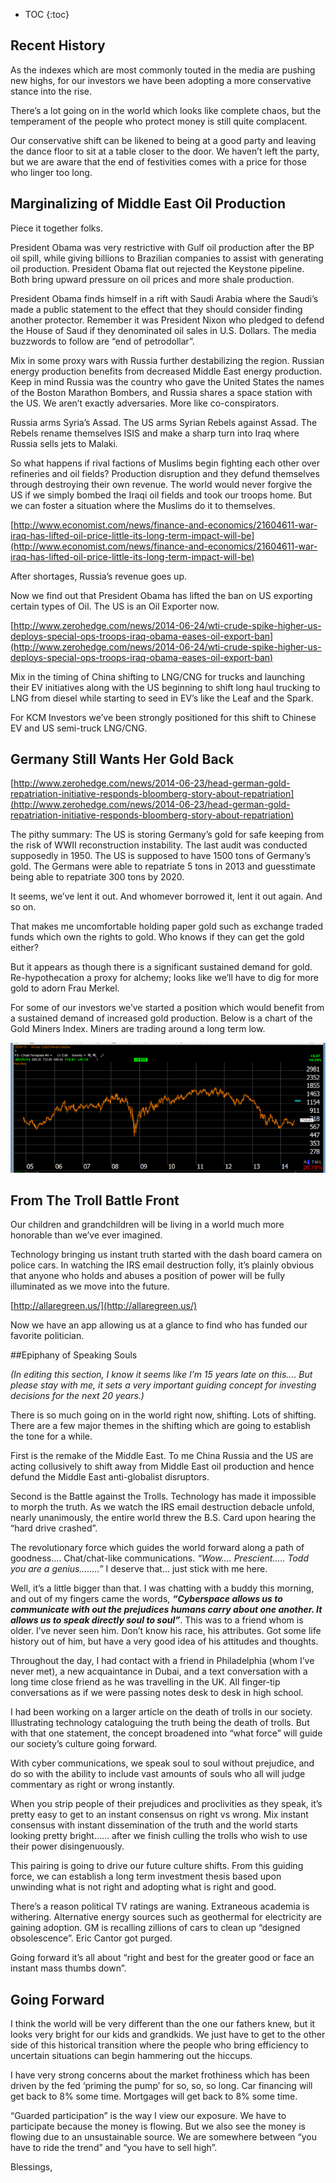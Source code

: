 
* TOC
{:toc}

 
## Recent History
 
As the indexes which are most commonly touted in the media are pushing new highs, for our investors we have been adopting a more conservative stance into the rise.

There’s a lot going on in the world which looks like complete chaos, but the temperament of the people who protect money is still quite complacent.  

Our conservative shift can be likened to being at a good party and leaving the dance floor to sit at a table closer to the door.  We haven’t left the party, but we are aware that the end of festivities comes with a price for those who linger too long.
 
## Marginalizing of Middle East Oil Production
 
Piece it together folks. 

President Obama was very restrictive with Gulf oil production after the BP oil spill, while giving billions to Brazilian companies to assist with generating oil production.  President Obama flat out rejected the Keystone pipeline.  Both bring upward pressure on oil prices and more shale production.

President Obama finds himself in a rift with Saudi Arabia where the Saudi’s made a public statement to the effect that they should consider finding another protector.   Remember it was President Nixon who pledged to defend the House of Saud if they denominated oil sales in U.S. Dollars.  The media buzzwords to follow are “end of petrodollar”.

Mix in some proxy wars with Russia further destabilizing the region.  Russian energy production benefits from decreased Middle East energy production. Keep in mind Russia was the country who gave the United States the names of the Boston Marathon Bombers, and Russia shares a space station with the US.  We aren’t exactly adversaries.  More like co-conspirators.
 
Russia arms Syria’s Assad.  The US arms Syrian Rebels against Assad.  The Rebels rename themselves ISIS and make a sharp turn into Iraq where Russia sells jets to Malaki.  

So what happens if rival factions of Muslims begin fighting each other over refineries and oil fields?  Production disruption and they defund themselves through destroying their own revenue. The world would never forgive the US if we simply bombed the Iraqi oil fields and took our troops home.  But we can foster a situation where the Muslims do it to themselves.
 
[http://www.economist.com/news/finance-and-economics/21604611-war-iraq-has-lifted-oil-price-little-its-long-term-impact-will-be](http://www.economist.com/news/finance-and-economics/21604611-war-iraq-has-lifted-oil-price-little-its-long-term-impact-will-be)
 
After shortages, Russia’s revenue goes up.
 
Now we find out that President Obama has lifted the ban on US exporting certain types of Oil.  The US is an Oil Exporter now.
 
[http://www.zerohedge.com/news/2014-06-24/wti-crude-spike-higher-us-deploys-special-ops-troops-iraq-obama-eases-oil-export-ban](http://www.zerohedge.com/news/2014-06-24/wti-crude-spike-higher-us-deploys-special-ops-troops-iraq-obama-eases-oil-export-ban)
 
Mix in the timing of China shifting to LNG/CNG for trucks and launching their EV initiatives along with the US beginning to shift long haul trucking to LNG from diesel while starting to seed in EV’s like the Leaf and the Spark.
 
For KCM Investors we’ve been strongly positioned for this shift to Chinese EV and US semi-truck LNG/CNG.


## Germany Still Wants Her Gold Back
 
[http://www.zerohedge.com/news/2014-06-23/head-german-gold-repatriation-initiative-responds-bloomberg-story-about-repatriation](http://www.zerohedge.com/news/2014-06-23/head-german-gold-repatriation-initiative-responds-bloomberg-story-about-repatriation)
 
The pithy summary:  The US is storing Germany’s gold for safe keeping from the risk of WWII reconstruction instability.  The last audit was conducted supposedly in 1950.  The US is supposed to have 1500 tons of Germany’s gold. The Germans were able to repatriate 5 tons in 2013 and guesstimate being able to repatriate 300 tons by 2020.
 
It seems, we’ve lent it out. And whomever borrowed it, lent it out again. And so on.
 
That makes me uncomfortable holding paper gold such as exchange traded funds which own the rights to gold.  Who knows if they can get the gold either?
 
But it appears as though there is a significant sustained demand for gold. Re-hypothecation a proxy for alchemy; looks like we’ll have to dig for more gold to adorn Frau Merkel.

For some of our investors we’ve started a position which would benefit from a sustained demand of increased gold production.  Below is a chart of the Gold Miners Index.  Miners are trading around a long term low.
 
![Gold Miners Index Chart](/images/2014-07-01-july-2014-investor-letter/gold-miners-index-chart.png)

 
## From The Troll Battle Front
 
Our children and grandchildren will be living in a world much more honorable than we’ve ever imagined.
 
Technology bringing us instant truth started with the dash board camera on police cars.  In watching the IRS email destruction folly, it’s plainly obvious that anyone who holds and abuses a position of power will be fully illuminated as we move into the future.

[http://allaregreen.us/](http://allaregreen.us/)

Now we have an app allowing us at a glance to find who has funded our favorite politician.
 
##Epiphany of Speaking Souls
 
*(In editing this section, I know it seems like I’m 15 years late on this….  But please stay with me, it sets a very important guiding concept for investing decisions for the next 20 years.)*

There is so much going on in the world right now, shifting. Lots of shifting.  There are a few major themes in the shifting which are going to establish the tone for a while. 

First is the remake of the Middle East.  To me China Russia and the US are acting collusively to shift away from Middle East oil production and hence defund the Middle East anti-globalist disruptors.

Second is the Battle against the Trolls.  Technology has made it impossible to morph the truth.  As we watch the IRS email destruction debacle unfold, nearly unanimously, the entire world threw the B.S. Card upon hearing the “hard drive crashed”.

The revolutionary force which guides the world forward along a path of goodness….   Chat/chat-like communications.  *“Wow…. Prescient…..  Todd you are a genius……..”*   I deserve that…  just stick with me here.

Well, it’s a little bigger than that.  I was chatting with a buddy this morning, and out of my fingers came the words, ***“Cyberspace allows us to communicate with out the prejudices humans carry about one another. It allows us to speak directly soul to soul”***.  This was to a friend whom is older. I’ve never seen him. Don’t know his race, his attributes.  Got some life history out of him, but have a very good idea of his attitudes and thoughts.
 
Throughout the day, I had contact with a friend in Philadelphia (whom I’ve never met), a new acquaintance in Dubai, and a text conversation with a long time close friend as he was travelling in the UK.  All finger-tip conversations as if we were passing notes desk to desk in high school.
 
I had been working on a larger article on the death of trolls in our society.  Illustrating technology cataloguing the truth being the death of trolls.  But with that one statement, the concept broadened into “what force” will guide our society’s culture going forward.
 
With cyber communications, we speak soul to soul without prejudice, and do so with the ability to include vast amounts of souls who all will judge commentary as right or wrong instantly.
 
When you strip people of their prejudices and proclivities as they speak, it’s pretty easy to get to an instant consensus on right vs wrong.   Mix instant consensus with instant dissemination of the truth and the world starts looking pretty bright…… after we finish culling the trolls who wish to use their power disingenuously.
 
This pairing is going to drive our future culture shifts.  From this guiding force, we can establish a long term investment thesis based upon unwinding what is not right and adopting what is right and good.
 
There’s a reason political TV ratings are waning. Extraneous academia is withering. Alternative energy sources such as geothermal for electricity are gaining adoption. GM is recalling zillions of cars to clean up “designed obsolescence”.  Eric Cantor got purged.
 
Going forward it’s all about “right and best for the greater good or face an instant mass thumbs down”.
 
## Going Forward
 
I think the world will be very different than the one our fathers knew, but it looks very bright for our kids and grandkids.  We just have to get to the other side of this historical transition where the people who bring efficiency to uncertain situations can begin hammering out the hiccups.
 
I have very strong concerns about the market frothiness which has been driven by the fed ‘priming the pump’ for so, so, so long.  Car financing will get back to 8% some time.  Mortgages will get back to 8% some time.
 
“Guarded participation” is the way I view our exposure.  We have to participate because the money is flowing.  But we also see the money is flowing due to an unsustainable source.  We are somewhere between “you have to ride the trend” and “you have to sell high”.
 
Blessings,
 
